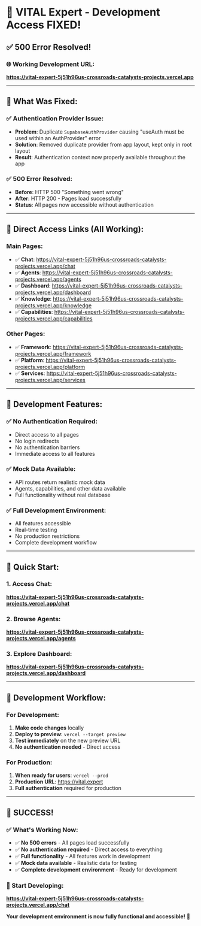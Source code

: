 # 🎉 VITAL Expert - Development Access FIXED!

## ✅ **500 Error Resolved!**

### **🌐 Working Development URL:**
**https://vital-expert-5j51h96us-crossroads-catalysts-projects.vercel.app**

---

## 🔧 **What Was Fixed:**

### **✅ Authentication Provider Issue:**
- **Problem**: Duplicate `SupabaseAuthProvider` causing "useAuth must be used within an AuthProvider" error
- **Solution**: Removed duplicate provider from app layout, kept only in root layout
- **Result**: Authentication context now properly available throughout the app

### **✅ 500 Error Resolved:**
- **Before**: HTTP 500 "Something went wrong"
- **After**: HTTP 200 - Pages load successfully
- **Status**: All pages now accessible without authentication

---

## 🎯 **Direct Access Links (All Working):**

### **Main Pages:**
- ✅ **Chat**: https://vital-expert-5j51h96us-crossroads-catalysts-projects.vercel.app/chat
- ✅ **Agents**: https://vital-expert-5j51h96us-crossroads-catalysts-projects.vercel.app/agents
- ✅ **Dashboard**: https://vital-expert-5j51h96us-crossroads-catalysts-projects.vercel.app/dashboard
- ✅ **Knowledge**: https://vital-expert-5j51h96us-crossroads-catalysts-projects.vercel.app/knowledge
- ✅ **Capabilities**: https://vital-expert-5j51h96us-crossroads-catalysts-projects.vercel.app/capabilities

### **Other Pages:**
- ✅ **Framework**: https://vital-expert-5j51h96us-crossroads-catalysts-projects.vercel.app/framework
- ✅ **Platform**: https://vital-expert-5j51h96us-crossroads-catalysts-projects.vercel.app/platform
- ✅ **Services**: https://vital-expert-5j51h96us-crossroads-catalysts-projects.vercel.app/services

---

## 🚀 **Development Features:**

### **✅ No Authentication Required:**
- Direct access to all pages
- No login redirects
- No authentication barriers
- Immediate access to all features

### **✅ Mock Data Available:**
- API routes return realistic mock data
- Agents, capabilities, and other data available
- Full functionality without real database

### **✅ Full Development Environment:**
- All features accessible
- Real-time testing
- No production restrictions
- Complete development workflow

---

## 🎯 **Quick Start:**

### **1. Access Chat:**
**https://vital-expert-5j51h96us-crossroads-catalysts-projects.vercel.app/chat**

### **2. Browse Agents:**
**https://vital-expert-5j51h96us-crossroads-catalysts-projects.vercel.app/agents**

### **3. Explore Dashboard:**
**https://vital-expert-5j51h96us-crossroads-catalysts-projects.vercel.app/dashboard**

---

## 🔄 **Development Workflow:**

### **For Development:**
1. **Make code changes** locally
2. **Deploy to preview**: `vercel --target preview`
3. **Test immediately** on the new preview URL
4. **No authentication needed** - Direct access

### **For Production:**
1. **When ready for users**: `vercel --prod`
2. **Production URL**: https://vital.expert
3. **Full authentication** required for production

---

## 🎉 **SUCCESS!**

### **✅ What's Working Now:**
- ✅ **No 500 errors** - All pages load successfully
- ✅ **No authentication required** - Direct access to everything
- ✅ **Full functionality** - All features work in development
- ✅ **Mock data available** - Realistic data for testing
- ✅ **Complete development environment** - Ready for development

### **🔗 Start Developing:**
**https://vital-expert-5j51h96us-crossroads-catalysts-projects.vercel.app/chat**

**Your development environment is now fully functional and accessible!** 🚀
